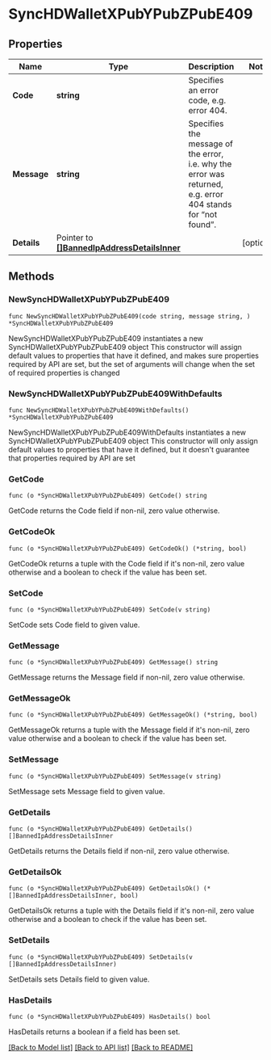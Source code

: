 # SyncHDWalletXPubYPubZPubE409

## Properties

Name | Type | Description | Notes
------------ | ------------- | ------------- | -------------
**Code** | **string** | Specifies an error code, e.g. error 404. | 
**Message** | **string** | Specifies the message of the error, i.e. why the error was returned, e.g. error 404 stands for “not found”. | 
**Details** | Pointer to [**[]BannedIpAddressDetailsInner**](BannedIpAddressDetailsInner.md) |  | [optional] 

## Methods

### NewSyncHDWalletXPubYPubZPubE409

`func NewSyncHDWalletXPubYPubZPubE409(code string, message string, ) *SyncHDWalletXPubYPubZPubE409`

NewSyncHDWalletXPubYPubZPubE409 instantiates a new SyncHDWalletXPubYPubZPubE409 object
This constructor will assign default values to properties that have it defined,
and makes sure properties required by API are set, but the set of arguments
will change when the set of required properties is changed

### NewSyncHDWalletXPubYPubZPubE409WithDefaults

`func NewSyncHDWalletXPubYPubZPubE409WithDefaults() *SyncHDWalletXPubYPubZPubE409`

NewSyncHDWalletXPubYPubZPubE409WithDefaults instantiates a new SyncHDWalletXPubYPubZPubE409 object
This constructor will only assign default values to properties that have it defined,
but it doesn't guarantee that properties required by API are set

### GetCode

`func (o *SyncHDWalletXPubYPubZPubE409) GetCode() string`

GetCode returns the Code field if non-nil, zero value otherwise.

### GetCodeOk

`func (o *SyncHDWalletXPubYPubZPubE409) GetCodeOk() (*string, bool)`

GetCodeOk returns a tuple with the Code field if it's non-nil, zero value otherwise
and a boolean to check if the value has been set.

### SetCode

`func (o *SyncHDWalletXPubYPubZPubE409) SetCode(v string)`

SetCode sets Code field to given value.


### GetMessage

`func (o *SyncHDWalletXPubYPubZPubE409) GetMessage() string`

GetMessage returns the Message field if non-nil, zero value otherwise.

### GetMessageOk

`func (o *SyncHDWalletXPubYPubZPubE409) GetMessageOk() (*string, bool)`

GetMessageOk returns a tuple with the Message field if it's non-nil, zero value otherwise
and a boolean to check if the value has been set.

### SetMessage

`func (o *SyncHDWalletXPubYPubZPubE409) SetMessage(v string)`

SetMessage sets Message field to given value.


### GetDetails

`func (o *SyncHDWalletXPubYPubZPubE409) GetDetails() []BannedIpAddressDetailsInner`

GetDetails returns the Details field if non-nil, zero value otherwise.

### GetDetailsOk

`func (o *SyncHDWalletXPubYPubZPubE409) GetDetailsOk() (*[]BannedIpAddressDetailsInner, bool)`

GetDetailsOk returns a tuple with the Details field if it's non-nil, zero value otherwise
and a boolean to check if the value has been set.

### SetDetails

`func (o *SyncHDWalletXPubYPubZPubE409) SetDetails(v []BannedIpAddressDetailsInner)`

SetDetails sets Details field to given value.

### HasDetails

`func (o *SyncHDWalletXPubYPubZPubE409) HasDetails() bool`

HasDetails returns a boolean if a field has been set.


[[Back to Model list]](../README.md#documentation-for-models) [[Back to API list]](../README.md#documentation-for-api-endpoints) [[Back to README]](../README.md)


